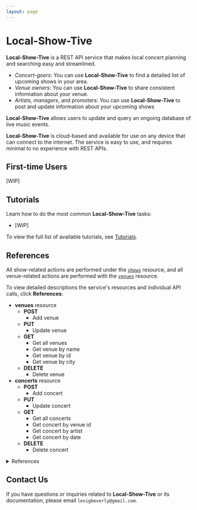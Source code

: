 ```yaml
---
layout: page
---
```

# Local-Show-Tive

**Local-Show-Tive** is a REST API service that makes local concert planning and searching easy and streamlined. 
- _Concert-goers_: You can use **Local-Show-Tive** to find a detailed list of upcoming shows in your area.
- _Venue owners_: You can use **Local-Show-Tive** to share consistent information about your venue.
- _Artists, managers_, and promoters: You can use **Local-Show-Tive** to post and update information about your upcoming shows

**Local-Show-Tive** allows users to update and query an ongoing database of live music events. 

**Local-Show-Tive** is cloud-based and available for use on any device that can connect to the internet. The service is easy to use, and requires minimal to no experience with REST APIs. 

## First-time Users

[WIP]

## Tutorials

Learn how to do the most common **Local-Show-Tive** tasks:

- [WIP]

To view the full list of available tutorials, see [Tutorials]().

## References

All show-related actions are performed under the [`shows`]() resource, and all venue-related actions are performed with the [`venues`]() resource.

To view detailed descriptions the service's resources and individual API calls, click **References**:
- **venues** resource
  - **POST**
    - Add venue
  - **PUT**
    - Update venue
  - **GET**
    - Get all venues
    - Get venue by name
    - Get venue by id
    - Get venue by city
  - **DELETE**
    - Delete venue
- **concerts** resource
  - **POST**
    - Add concert
  - **PUT**
    - Update concert
  - **GET**
    - Get all concerts
    - Get concert by venue id
    - Get concert by artist
    - Get concert by date
  - **DELETE**
    - Delete concert
<details>
  <summary>References</summary>
- **venues** resource
  - **POST**
    - Add venue
  - **PUT**
    - Update venue
  - **GET**
    - Get all venues
    - Get venue by name
    - Get venue by id
    - Get venue by city
  - **DELETE**
    - Delete venue
- **concerts** resource
  - **POST**
    - Add concert
  - **PUT**
    - Update concert
  - **GET**
    - Get all concerts
    - Get concert by venue id
    - Get concert by artist
    - Get concert by date
  - **DELETE**
    - Delete concert
</details>

## Contact Us

If you have questions or inquiries related to **Local-Show-Tive** or its documentation, please email `levigbeverly@gmail.com`.
